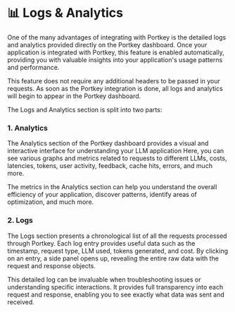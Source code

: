 # 📊 Logs & Analytics

One of the many advantages of integrating with Portkey is the detailed logs and analytics provided directly on the Portkey dashboard. Once your application is integrated with Portkey, this feature is enabled automatically, providing you with valuable insights into your application's usage patterns and performance.

This feature does not require any additional headers to be passed in your requests. As soon as the Portkey integration is done, all logs and analytics will begin to appear in the Portkey dashboard.

The Logs and Analytics section is split into two parts:

### 1. Analytics

The Analytics section of the Portkey dashboard provides a visual and interactive interface for understanding your LLM application  Here, you can see various graphs and metrics related to requests to different LLMs, costs, latencies, tokens, user activity, feedback, cache hits, errors, and much more.

The metrics in the Analytics section can help you understand the overall efficiency of your application, discover patterns, identify areas of optimization, and much more.

### 2. Logs

The Logs section presents a chronological list of all the requests processed through Portkey. Each log entry provides useful data such as the timestamp, request type, LLM used, tokens generated, and cost. By clicking on an entry, a side panel opens up, revealing the entire raw data with the request and response objects.

This detailed log can be invaluable when troubleshooting issues or understanding specific interactions. It provides full transparency into each request and response, enabling you to see exactly what data was sent and received.
